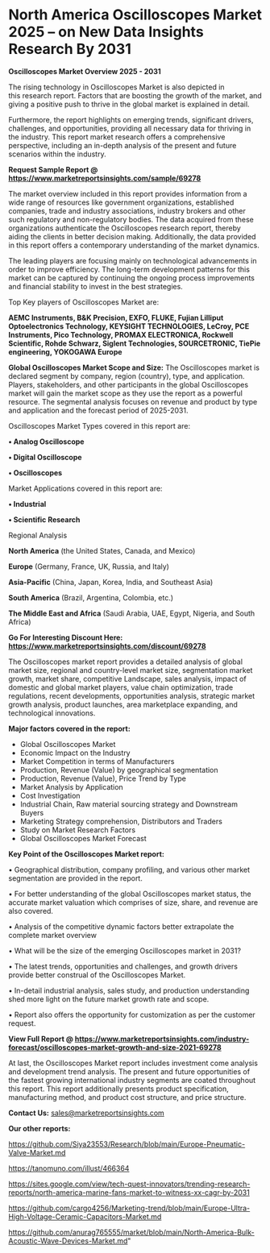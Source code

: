  # North America Oscilloscopes Market 2025 – on New Data Insights Research By 2031

<Strong> Oscilloscopes Market Overview 2025 - 2031</strong>

The rising technology in Oscilloscopes Market is also depicted in this research report. Factors that are boosting the growth of the market, and giving a positive push to thrive in the global market is explained in detail.

Furthermore, the report highlights on emerging trends, significant drivers, challenges, and opportunities, providing all necessary data for thriving in the industry. This report market research offers a comprehensive perspective, including an in-depth analysis of the present and future scenarios within the industry.

<strong>Request Sample Report @ <a href=https://www.marketreportsinsights.com/sample/69278>https://www.marketreportsinsights.com/sample/69278</a></strong>

The market overview included in this report provides information from a wide range of resources like government organizations, established companies, trade and industry associations, industry brokers and other such regulatory and non-regulatory bodies. The data acquired from these organizations authenticate the Oscilloscopes research report, thereby aiding the clients in better decision making. Additionally, the data provided in this report offers a contemporary understanding of the market dynamics.

The leading players are focusing mainly on technological advancements in order to improve efficiency. The long-term development patterns for this market can be captured by continuing the ongoing process improvements and financial stability to invest in the best strategies.

Top Key players of Oscilloscopes Market are:

<strong>AEMC Instruments, B&K Precision, EXFO, FLUKE, Fujian Lilliput Optoelectronics Technology, KEYSIGHT TECHNOLOGIES, LeCroy, PCE Instruments, Pico Technology, PROMAX ELECTRONICA, Rockwell Scientific, Rohde Schwarz, Siglent Technologies, SOURCETRONIC, TiePie engineering, YOKOGAWA Europe</strong>

<strong><b>Global Oscilloscopes Market Scope and Size:</b></strong>
The Oscilloscopes market is declared segment by company, region (country), type, and application. Players, stakeholders, and other participants in the global Oscilloscopes market will gain the market scope as they use the report as a powerful resource. The segmental analysis focuses on revenue and product by type and application and the forecast period of 2025-2031.

Oscilloscopes Market Types covered in this report are:

<strong>• Analog Oscilloscope

• Digital Oscilloscope

• Oscilloscopes</strong>

Market Applications covered in this report are:

<strong>• Industrial

• Scientific Research</strong> 

Regional Analysis

<strong>North America</strong> (the United States, Canada, and Mexico)

<strong>Europe</strong> (Germany, France, UK, Russia, and Italy)

<strong>Asia-Pacific</strong> (China, Japan, Korea, India, and Southeast Asia)

<strong>South America</strong> (Brazil, Argentina, Colombia, etc.)

<strong>The Middle East and Africa</strong> (Saudi Arabia, UAE, Egypt, Nigeria, and South Africa)

<strong>Go For Interesting Discount Here: <a href=https://www.marketreportsinsights.com/discount/69278>https://www.marketreportsinsights.com/discount/69278</a></strong>

The Oscilloscopes market report provides a detailed analysis of global market size, regional and country-level market size, segmentation market growth, market share, competitive Landscape, sales analysis, impact of domestic and global market players, value chain optimization, trade regulations, recent developments, opportunities analysis, strategic market growth analysis, product launches, area marketplace expanding, and technological innovations.

<strong><b>Major factors covered in the report:</b></strong>
<ul>
  <li>Global Oscilloscopes Market </li>
  <li>Economic Impact on the Industry</li>
  <li>Market Competition in terms of Manufacturers</li>
  <li>Production, Revenue (Value) by geographical segmentation</li>
  <li>Production, Revenue (Value), Price Trend by Type</li>
  <li>Market Analysis by Application</li>
  <li>Cost Investigation</li>
  <li>Industrial Chain, Raw material sourcing strategy and Downstream Buyers</li>
  <li>Marketing Strategy comprehension, Distributors and Traders</li>
  <li>Study on Market Research Factors</li>
  <li>Global Oscilloscopes Market Forecast</li>
</ul>

<strong><b>Key Point of the Oscilloscopes Market report:</b></strong>

• Geographical distribution, company profiling, and various other market segmentation are provided in the report.

• For better understanding of the global Oscilloscopes market status, the accurate market valuation which comprises of size, share, and revenue are also covered.

• Analysis of the competitive dynamic factors better extrapolate the complete market overview

• What will be the size of the emerging Oscilloscopes market in 2031?

• The latest trends, opportunities and challenges, and growth drivers provide better construal of the Oscilloscopes Market.

• In-detail industrial analysis, sales study, and production understanding shed more light on the future market growth rate and scope.

• Report also offers the opportunity for customization as per the customer request.

<strong><b>View Full Report @ <a href=https://www.marketreportsinsights.com/industry-forecast/oscilloscopes-market-growth-and-size-2021-69278>https://www.marketreportsinsights.com/industry-forecast/oscilloscopes-market-growth-and-size-2021-69278</a></b></strong>


At last, the Oscilloscopes Market report includes investment come analysis and development trend analysis. The present and future opportunities of the fastest growing international industry segments are coated throughout this report. This report additionally presents product specification, manufacturing method, and product cost structure, and price structure.

<strong>Contact Us:</strong>
sales@marketreportsinsights.com

<strong>Our other reports:</strong>

<a href=https://github.com/Siya23553/Research/blob/main/Europe-Pneumatic-Valve-Market.md>https://github.com/Siya23553/Research/blob/main/Europe-Pneumatic-Valve-Market.md</a>

<a href=https://tanomuno.com/illust/466364>https://tanomuno.com/illust/466364</a>

<a href=https://sites.google.com/view/tech-quest-innovators/trending-research-reports/north-america-marine-fans-market-to-witness-xx-cagr-by-2031>https://sites.google.com/view/tech-quest-innovators/trending-research-reports/north-america-marine-fans-market-to-witness-xx-cagr-by-2031</a>

<a href=https://github.com/cargo4256/Marketing-trend/blob/main/Europe-Ultra-High-Voltage-Ceramic-Capacitors-Market.md>https://github.com/cargo4256/Marketing-trend/blob/main/Europe-Ultra-High-Voltage-Ceramic-Capacitors-Market.md</a>

<a href=https://github.com/anurag765555/market/blob/main/North-America-Bulk-Acoustic-Wave-Devices-Market.md>https://github.com/anurag765555/market/blob/main/North-America-Bulk-Acoustic-Wave-Devices-Market.md</a>"
